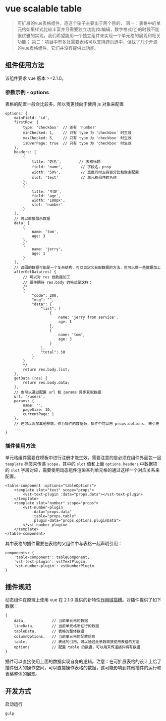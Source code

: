 # vue scalable table

> 可扩展的vue表格组件，造这个轮子主要出于两个目的，
第一：表格中的单元格如果样式比较丰富并且需要独立功能(如编辑，数字格式化)的时候不能很优雅的实现，我们希望能用一个独立组件来实现一个单元格的展现和相关功能；
第二：项目中有多处需要表格可以支持跨页选中，但找了几个开源的vue表格组件，它们并没有提供此功能。

## 组件使用方法

该组件要求 vue 版本 >=2.1.0。

### 参数示例 - options

表格的配置一般会比较多，所以我更倾向于使用 js 对象来配置

    options: {
        mainField: 'id',
        firstRow: {
            type: 'checkbox'  // 还有 'number'
            minChecked: 1,    // 只有 type 为 'checkbox' 时生效
            maxChecked: 5,    // 只有 type 为 'checkbox' 时生效
            isOverPage: true  // 只有 type 为 'checkbox' 时生效
        },
        headers: [
            {
                title: '姓名',        // 表格标题
                field: 'name',        // 字段名，prop
                width: '50%',         // 宽度同时支持百分比和像素配置
                slot: 'text'          // 单元格组件的名称
            },
            {
                title: '年龄',
                field: 'age',
                width: '180px',
                slot: 'number'
            }
        ],
        // 可以直接展示数据
        data: [
            {
                name: 'tom',
                age: 3
            },
            {
                name: 'jerry',
                age: 1
            }
        ],
        // 返回的数据可能是一个复杂结构，可以自定义获取数据的方法，也可以做一些数据加工
        afterGetData(res) {
            // 可以对 res 做数据加工
            // 组件期待 res.body 的格式是这样：
            /*
            {
                "code": 200,
                "msg": "",
                "data": {
                    "list": [
                        {
                            name: 'jerry from service',
                            age: 1
                        },
                        {
                            name: 'tom',
                            age: 3
                        }
                    ],
                    "total": 50
                }
            }
            */
            return res.body.list;
        },
        getData (res) {
            return res.body.data;
        },
        // 也可以通过配置 url 和 params 异步获取数据
        url: '/users',
        params: {
            name: '',
            pageSize: 10,
            currentPage: 1
        },
        // 还可以添加其他参数，作为插件的数据源，插件中可以用 props.options. 来引用
        ... 
    }
    
### 插件使用方法

单元格组件需要在模板中进行注册才能生效，需要注意的是必须在组件外面包一层 `template` 标签来传递 `scope`，其中的 `slot` 值和上面 `options.headers` 中数据项的 `slot` 字段对应，需要使用动态组件渲染某列单元格的通过这样一个对应关系来配置。

    <table-component :options="tableOptions">
        <template slot="text" scope="props">
            <vst-text-plugin :data="props.data"></vst-text-plugin>
        </template>
        <template slot="number" scope="props">
            <vst-number-plugin 
                :data="props.data" 
                :table="props.table" 
                :plugin-data="props.options.pluginData">
            </vst-number-plugin>
        </template>
    </table-component>

其中表格的插件需要在表格的父组件中与表格一起声明引用：

    components: {
        'table-component': tableComponent,
        'vst-text-plugin': vstTextPlugin,
        'vst-number-plugin': vstNumberPlugin
    }

## 插件规范

动态组件在原理上使用 vue 在 2.1.0 提供的新特性[作用域插槽](https://cn.vuejs.org/v2/guide/components.html#作用域插槽)。对插件提供了如下数据：

    {
        data,            // 当前单元格的数据
        lineData,        // 当前单元格所在行的数据
        tableData,       // 表格的整体数据
        columnOptions,   // 当前单元格的配置信息
        table,           // 表格的引用，可以通过此参数直接使用表格的方法
        options          // 配置 table 的数据，可以用来传递插件特有数据
    }

插件可以直接使用上面的数据实现自身的逻辑。注意：在可扩展表格的设计上给了插件很大的操作空间，可以直接操作表格的数据，这可能影响到其他插件的运行和表格整体的展现。

## 开发方式

启动运行
    
    gulp

